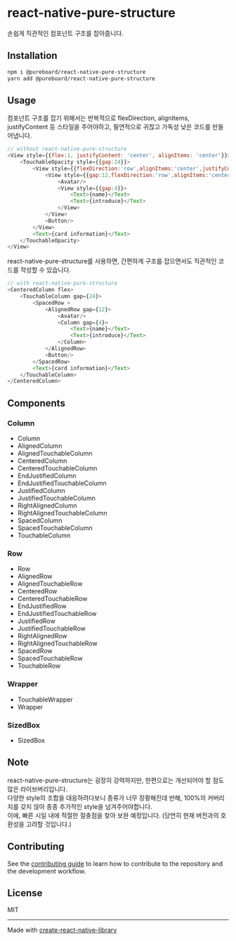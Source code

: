 # react-native-pure-structure

손쉽게 직관적인 컴포넌트 구조를 잡아줍니다.

## Installation

```sh
npm i @pureboard/react-native-pure-structure
yarn add @pureboard/react-native-pure-structure
```

## Usage

컴포넌트 구조를 잡기 위해서는 반복적으로 flexDirection, alignItems, justifyContent 등 스타일을 주어야하고, 필연적으로 귀찮고 가독성 낮은 코드를 만들어냅니다.
```js
// without react-native-pure-structure
<View style={{flex:1, justifyContent: 'center', alignItems: 'center'}}>
    <TouchableOpacity style={{gap:24}}>
        <View style={{flexDirection:'row',alignItems:'center',justifyContent:'space-between'}} >
            <View style={{gap:12,flexDirection:'row',alignItems:'center'}}>
                <Avatar/>
                <View style={{gap:4}}>
                    <Text>{name}</Text>
                    <Text>{introduce}</Text>
                </View>
            </View>
            <Button/>
        </View>
        <Text>{card information}</Text>
    </TouchableOpacity>
</View>
```
react-native-pure-structure를 사용하면, 간편하게 구조를 잡으면서도 직관적인 코드를 작성할 수 있습니다.
```js
// with react-native-pure-structure
<CenteredColumn flex>
    <TouchableColumn gap={24}>
        <SpacedRow >
            <AlignedRow gap={12}>
                <Avatar/>
                <Column gap={4}>
                    <Text>{name}</Text>
                    <Text>{introduce}</Text>
                </Column>
            </AlignedRow>
            <Button/>
        </SpacedRow>
        <Text>{card information}</Text>
    </TouchableColumn>
</CenteredColumn>
```
## Components
### Column
- Column
- AlignedColumn
- AlignedTouchableColumn
- CenteredColumn
- CenteredTouchableColumn
- EndJustifiedColumn
- EndJustifiedTouchableColumn
- JustifiedColumn
- JustifiedTouchableColumn
- RightAlignedColumn
- RightAlignedTouchableColumn
- SpacedColumn
- SpacedTouchableColumn
- TouchableColumn

### Row
- Row
- AlignedRow
- AlignedTouchableRow
- CenteredRow
- CenteredTouchableRow
- EndJustifiedRow
- EndJustifiedTouchableRow
- JustifiedRow
- JustifiedTouchableRow
- RightAlignedRow
- RightAlignedTouchableRow
- SpacedRow
- SpacedTouchableRow
- TouchableRow

### Wrapper
- TouchableWrapper
- Wrapper

### SizedBox
- SizedBox

## Note
react-native-pure-structure는 굉장히 강력하지만, 한편으로는 개선되어야 할 점도 많은 라이브버리입니다.   
다양한 style의 조합을 대응하려다보니 종류가 너무 장황해진데 반해, 100%의 커버리지를 갖지 않아 종종 추가적인 style을 넘겨주어야합니다.   
이에, 빠른 시일 내에 적절한 절충점을 찾아 보완 예정입니다. (당연히 현재 버전과의 호환성을 고려할 것입니다.)

## Contributing

See the [contributing guide](CONTRIBUTING.md) to learn how to contribute to the repository and the development workflow.

## License

MIT

---

Made with [create-react-native-library](https://github.com/callstack/react-native-builder-bob)
